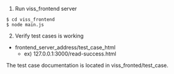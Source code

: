 
1. Run viss_frontend server

```
$ cd viss_frontend
$ node main.js
```

2. Verify test cases is working

 - frontend_server_address/test_case_html
    - ex) 127.0.0.1:3000/read-success.html

The test case documentation is located in viss_fronted/test_case.